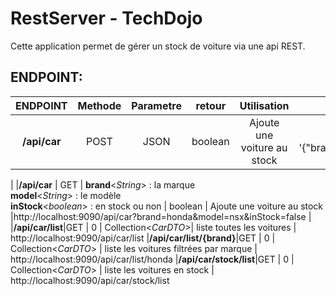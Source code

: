 # RestServer - TechDojo

Cette application permet de gérer un stock de voiture via une api REST.


## ENDPOINT:

| ENDPOINT | Methode | Parametre | retour | Utilisation | Exemple |
|:--------:|:-------:|:---------:|:------:|:-----------:|:-------:|
|**/api/car** | POST | JSON | boolean | Ajoute une voiture au stock | curl -X POST -H "Content-Type: application/json" -d '{"brand":"honda","model":"nsx","inStock":false}' http://localhost:9090/api/car
|
|**/api/car** | GET | **brand**<*String*> : la marque </br> **model**<*String*> : le modèle </br> **inStock**<*boolean*> : en stock ou non | boolean | Ajoute une voiture au stock |http://localhost:9090/api/car?brand=honda&model=nsx&inStock=false |
|**/api/car/list**|GET | 0 | Collection<*CarDTO*>|  liste toutes les voitures | http://localhost:9090/api/car/list
|**/api/car/list/{brand}**|GET | 0 | Collection<*CarDTO*> |  liste les voitures filtrées par marque | http://localhost:9090/api/car/list/honda
|**/api/car/stock/list**|GET | 0 | Collection<*CarDTO*> |  liste les voitures en stock | http://localhost:9090/api/car/stock/list
